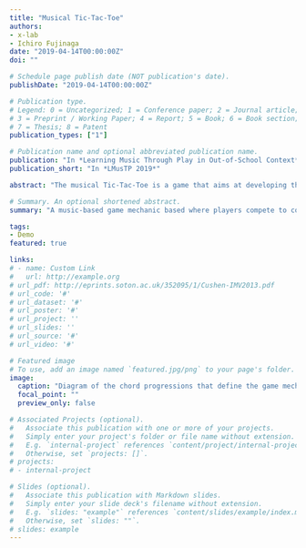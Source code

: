 ```yaml
---
title: "Musical Tic-Tac-Toe"
authors:
- x-lab
- Ichiro Fujinaga
date: "2019-04-14T00:00:00Z"
doi: ""

# Schedule page publish date (NOT publication's date).
publishDate: "2019-04-14T00:00:00Z"

# Publication type.
# Legend: 0 = Uncategorized; 1 = Conference paper; 2 = Journal article;
# 3 = Preprint / Working Paper; 4 = Report; 5 = Book; 6 = Book section;
# 7 = Thesis; 8 = Patent
publication_types: ["1"]

# Publication name and optional abbreviated publication name.
publication: "In *Learning Music Through Play in Out-of-School Context*"
publication_short: "In *LMusTP 2019*"

abstract: "The musical Tic-Tac-Toe is a game that aims at developing the aural skills of the players through a competitive game-mechanic, inspired by the well-known game, Tic-Tac-Toe. In the regular Tic-Tac-Toe, each of two players is assigned a symbol and they alternate turns to write their corresponding symbol in a grid. The objective of the players is to fill an entire row, column, or diagonal of the grid with their corresponding symbols. In the musical Tic-Tac-Toe, each of two players alternate turns to play a chord. The objective of the players is to complete a cadential progression with four successive chords. The game is divided into rounds and turns. Each round comprises four turns and starts with one of the players choosing an initial chord, which will be heard by both players. Later, the players alternate to play the subsequent chords. The options for the chords that the players can play in each turn are displayed through the screen of a software interface. The players can read the name of the chord they select, however, they cannot read the name of the chords selected by the other player. In order to determine which chord is the best option for them, the players need to rely on the feedback they get from hearing the chords played by the opposite player. The options presented by the software interface are modeled through a finite state machine, which will force one of the following outcomes after the end of the round: The player who started the round wins (cadential progression) or no player wins. Each round, the players alternate who gets the first turn. The player who wins two out of three rounds wins the game. This game has the objective of sharpening the ability of the players to quickly recognize chords and cadential progressions."

# Summary. An optional shortened abstract.
summary: "A music-based game mechanic based where players compete to complete cadences."

tags:
- Demo
featured: true

links:
# - name: Custom Link
#   url: http://example.org
# url_pdf: http://eprints.soton.ac.uk/352095/1/Cushen-IMV2013.pdf
# url_code: '#'
# url_dataset: '#'
# url_poster: '#'
# url_project: ''
# url_slides: ''
# url_source: '#'
# url_video: '#'

# Featured image
# To use, add an image named `featured.jpg/png` to your page's folder. 
image:
  caption: "Diagram of the chord progressions that define the game mechanic"
  focal_point: ""
  preview_only: false

# Associated Projects (optional).
#   Associate this publication with one or more of your projects.
#   Simply enter your project's folder or file name without extension.
#   E.g. `internal-project` references `content/project/internal-project/index.md`.
#   Otherwise, set `projects: []`.
# projects:
# - internal-project

# Slides (optional).
#   Associate this publication with Markdown slides.
#   Simply enter your slide deck's filename without extension.
#   E.g. `slides: "example"` references `content/slides/example/index.md`.
#   Otherwise, set `slides: ""`.
# slides: example
---
```

